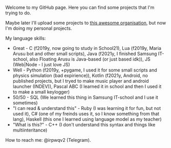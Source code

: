 Welcome to my GitHub page. Here you can find some projects that I'm trying to do. 

Maybe later I'll upload some projects to [this awesome organisation](https://github.com/HikkaAndProgrammer), but now I'm doing my personal projects. 

My language skills:
+ Great - C (f2019y, now going to study in School21), Lua (f2019y, Maria Arusu bot and other small scripts), Java (f2021y, I finished Samsung IT-school, also Floating Arusu is Java-based (or just based idk)), JS (Web|Node - I just love JS)
+ Well - Python (f2019y, +pygame, I used it for some small scripts and physics simulation (bad expirience)), Kotlin (f2021y, Android, no published projects, but I tryed to make music player and android launcher (INDEV)), Pascal ABC (I learned it in school and then I used it to make a small keylogger)
+ 50/50 - SQL (We learned this thing in Samsung IT-school and I use it sometimes)
+ "I can read & understand this" - Ruby (I was learning it for fun, but not used it), C# (one of my freinds uses it, so I know something from that lang), Haskell (this one I learned using language model as my teacher)
+ "What is this?" - C++ (I don't understand this syntax and things like multiinteritance)

How to reach me: @irpwqv2 (Telegram).
